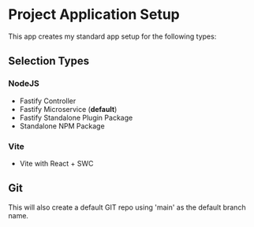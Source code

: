 # Project Application Setup
This app creates my standard app setup for the following types:

## Selection Types

### NodeJS
* Fastify Controller
* Fastify Microservice (**default**)
* Fastify Standalone Plugin Package
* Standalone NPM Package

### Vite
* Vite with React + SWC

## Git
This will also create a default GIT repo using 'main' as the default branch name.

